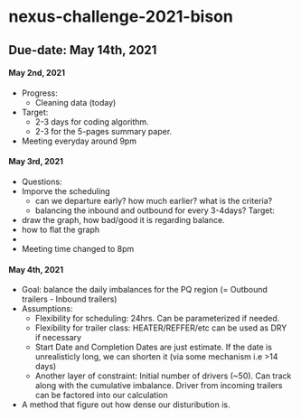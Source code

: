 # nexus-challenge-2021-bison

## Due-date: May 14th, 2021

#### May 2nd, 2021
- Progress:
  - Cleaning data (today)
- Target: 
  - 2-3 days for coding algorithm.
  - 2-3 for the 5-pages summary paper.
- Meeting everyday around 9pm
#### May 3rd, 2021
- Questions:
-   Imporve the scheduling
    - can we departure early? how much earlier? what is the criteria?
    - balancing the inbound and outbound for every 3-4days?
Target:
- draw the graph, how bad/good it is regarding balance.
- how to flat the graph
- 
- Meeting time changed to 8pm

#### May 4th, 2021
- Goal: balance the daily imbalances for the PQ region (= Outbound trailers - Inbound trailers)
- Assumptions:
  - Flexibility for scheduling: 24hrs. Can be parameterized if needed. 
  - Flexibility for trailer class: HEATER/REFFER/etc can be used as DRY if necessary
  - Start Date and Completion Dates are just estimate. If the date is unrealisticly long, we can shorten it (via some mechanism i.e >14 days)
  - Another layer of constraint: Initial number of drivers (~50). Can track along with the cumulative imbalance. Driver from incoming trailers can be factored into our calculation
- A method that figure out how dense our disturibution is.
